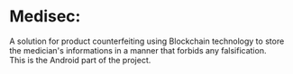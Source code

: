 # Medisec:
A solution for product counterfeiting using Blockchain technology to store the medician's informations in a manner that forbids any falsification.  
This is the Android part of the  project. 


